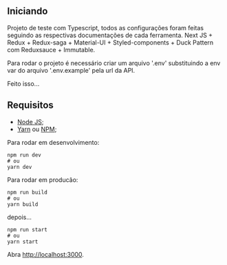 ## Iniciando

Projeto de teste com Typescript, todos as configurações foram feitas seguindo as respectivas documentações de cada ferramenta. Next JS + Redux + Redux-saga + Material-UI + Styled-components + Duck Pattern com Reduxsauce + Immutable.

Para rodar o projeto é necessário criar um arquivo '.env' substituindo a env var do arquivo '.env.example' pela url da API.

Feito isso...

## Requisitos

- [Node JS](https://nodejs.org/en/download/);
- [Yarn](https://classic.yarnpkg.com/en/docs/install/#debian-stable) ou [NPM](https://www.npmjs.com/get-npm);


Para rodar em desenvolvimento:

```
npm run dev
# ou
yarn dev
```

Para rodar em producão:

```
npm run build
# ou
yarn build
```

depois...

```
npm run start
# ou
yarn start
```



Abra [http://localhost:3000](http://localhost:3000).





